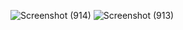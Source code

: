 ![Screenshot (914)](https://user-images.githubusercontent.com/63925374/226187644-5381c267-3d6e-4275-ab71-fdeb778d2da7.png)
![Screenshot (913)](https://user-images.githubusercontent.com/63925374/226187649-9635d665-7622-43b9-9b07-cfb9acec3368.png)
